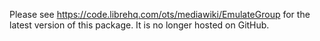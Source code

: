 Please see https://code.librehq.com/ots/mediawiki/EmulateGroup for the latest version of this package.
It is no longer hosted on GitHub. 
